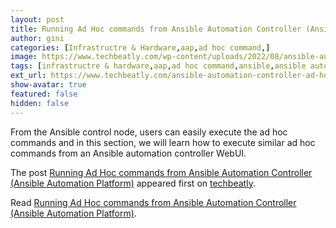 ```yaml
---
layout: post
title: Running Ad Hoc commands from Ansible Automation Controller (Ansible Automation Platform)
author: gini
categories: [Infrastructre & Hardware,aap,ad hoc command,]
image: https://www.techbeatly.com/wp-content/uploads/2022/08/ansible-automation-controller-ad-hoc-commands-1024x576.png
tags: [infrastructre & hardware,aap,ad hoc command,ansible,ansible automation controller,ansible command,ansible playbook,ansible tower,ansible training,]
ext_url: https://www.techbeatly.com/ansible-automation-controller-ad-hoc-commands/
show-avatar: true
featured: false
hidden: false
---
```


<p>From the Ansible control node, users can easily execute the ad hoc commands and in this section, we will learn how to execute similar ad hoc commands from an Ansible automation controller WebUI. </p>
<p>The post <a href="https://www.techbeatly.com/ansible-automation-controller-ad-hoc-commands/">Running Ad Hoc commands from Ansible Automation Controller (Ansible Automation Platform)</a> appeared first on <a href="https://www.techbeatly.com">techbeatly</a>.</p>

Read [Running Ad Hoc commands from Ansible Automation Controller (Ansible Automation Platform)](https://www.techbeatly.com/ansible-automation-controller-ad-hoc-commands/).